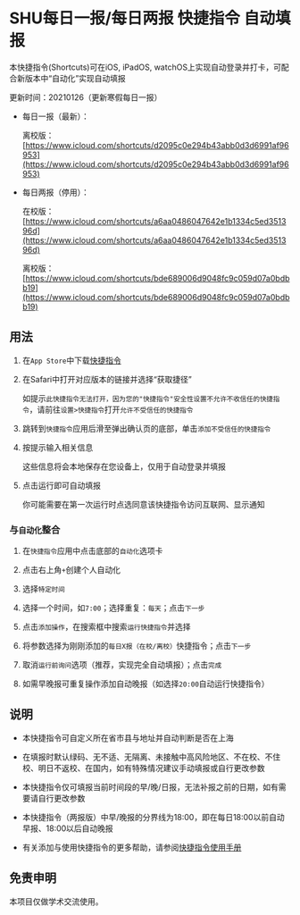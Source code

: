 # SHU每日一报/每日两报 快捷指令 自动填报

本快捷指令(Shortcuts)可在iOS, iPadOS, watchOS上实现自动登录并打卡，可配合新版本中“自动化”实现自动填报

更新时间：20210126（更新寒假每日一报）

 - 每日一报（最新）：

    离校版：[https://www.icloud.com/shortcuts/d2095c0e294b43abb0d3d6991af96953](https://www.icloud.com/shortcuts/d2095c0e294b43abb0d3d6991af96953)

 - 每日两报（停用）：
  
    在校版：[https://www.icloud.com/shortcuts/a6aa0486047642e1b1334c5ed351396d](https://www.icloud.com/shortcuts/a6aa0486047642e1b1334c5ed351396d)

    离校版：[https://www.icloud.com/shortcuts/bde689006d9048fc9c059d07a0bdbb19](https://www.icloud.com/shortcuts/bde689006d9048fc9c059d07a0bdbb19)


## 用法

1. 在`App Store`中下载[快捷指令](https://apps.apple.com/cn/app/%E5%BF%AB%E6%8D%B7%E6%8C%87%E4%BB%A4/id1462947752)

2. 在Safari中打开对应版本的链接并选择“获取捷径”

    如提示`此快捷指令无法打开，因为您的"快捷指令"安全性设置不允许不收信任的快捷指令`，请前往`设置>快捷指令`打开`允许不受信任的快捷指令`

3. 跳转到`快捷指令`应用后滑至弹出确认页的底部，单击`添加不受信任的快捷指令`

4. 按提示输入相关信息

    这些信息将会本地保存在您设备上，仅用于自动登录并填报

5. 点击运行即可自动填报

    你可能需要在第一次运行时点选同意该快捷指令访问互联网、显示通知

### 与`自动化`整合

1. 在`快捷指令`应用中点击底部的`自动化`选项卡

2. 点击右上角`+`创建个人自动化

3. 选择`特定时间`

4. 选择一个时间，如`7:00`；选择重复：`每天`；点击`下一步`

5. 点击`添加操作`，在搜索框中搜索`运行快捷指令`并选择

6. 将参数选择为刚刚添加的`每日X报（在校/离校）`快捷指令；点击`下一步`

7. 取消`运行前询问`选项（推荐，实现完全自动填报）；点击`完成`

8. 如需早晚报可重复操作添加自动晚报（如选择`20:00`自动运行快捷指令）

## 说明

 - 本快捷指令可自定义所在省市县与地址并自动判断是否在上海

 - 在填报时默认绿码、无不适、无隔离、未接触中高风险地区、不在校、不住校、明日不返校、在国内，如有特殊情况建议手动填报或自行更改参数

 - 本快捷指令仅可填报当前时间段的早/晚/日报，无法补报之前的日期，如有需要请自行更改参数

 - 本快捷指令（两报版）中早/晚报的分界线为18:00，即在每日18:00以前自动早报、18:00以后自动晚报

 - 有关添加与使用快捷指令的更多帮助，请参阅[快捷指令使用手册](https://support.apple.com/zh-cn/guide/shortcuts/welcome/ios)

## 免责申明

本项目仅做学术交流使用。

